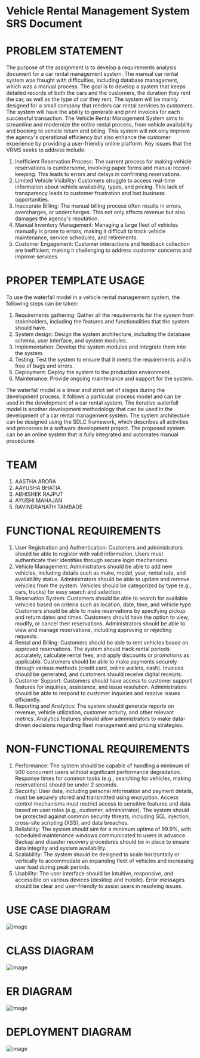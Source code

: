 # Vehicle Rental Management System SRS Document

# PROBLEM STATEMENT
The purpose of the assignment is to develop a requirements analysis document for a car rental management system. The manual car rental system was fraught with difficulties, including database management, which was a manual process. The goal is to develop a system that keeps detailed records of both the cars and the customers, the duration they rent the car, as well as the type of car they rent. The system will be mainly designed for a small company that renders car rental services to customers. The system will have the ability to generate and print invoices for each successful transaction.
The Vehicle Rental Management System aims to streamline and modernize the entire rental process, from vehicle availability and booking to vehicle return and billing. This system will not only improve the agency's operational efficiency but also enhance the customer experience by providing a user-friendly online platform. Key issues that the VRMS seeks to address include:
1.	Inefficient Reservation Process:
The current process for making vehicle reservations is cumbersome, involving paper forms and manual record-keeping. This leads to errors and delays in confirming reservations.
3.	Limited Vehicle Visibility:
Customers struggle to access real-time information about vehicle availability, types, and pricing. This lack of transparency leads to customer frustration and lost business opportunities.
5.	Inaccurate Billing:
The manual billing process often results in errors, overcharges, or undercharges. This not only affects revenue but also damages the agency's reputation.
8.	Manual Inventory Management:
Managing a large fleet of vehicles manually is prone to errors, making it difficult to track vehicle maintenance, service schedules, and retirements.
10.	Customer Engagement:
Customer interactions and feedback collection are inefficient, making it challenging to address customer concerns and improve services.

# PROPER TEMPLATE USAGE
To use the waterfall model in a vehicle rental management system, the following steps can be taken:
1. Requirements gathering: Gather all the requirements for the system from stakeholders, including the features and functionalities that the system should have.
2. System design: Design the system architecture, including the database schema, user interface, and system modules.
3. Implementation: Develop the system modules and integrate them into the system.
4. Testing: Test the system to ensure that it meets the requirements and is free of bugs and errors.
5. Deployment: Deploy the system to the production environment.
6. Maintenance: Provide ongoing maintenance and support for the system.

The waterfall model is a linear and strict set of stages during the development process. It follows a particular process model and can be used in the development of a car rental system. The iterative waterfall model is another development methodology that can be used in the development of a car rental management system. The system architecture can be designed using the SDLC framework, which describes all activities and processes in a software development project. The proposed system can be an online system that is fully integrated and automates manual procedures

# TEAM
1. AASTHA ARORA
2. AAYUSHA BHATIA
3. ABHISHEK RAJPUT
4. AYUSHI MAHAJAN
5. RAVINDRANATH TAMBADE

# FUNCTIONAL REQUIREMENTS
1.	User Registration and Authentication:
	Customers and administrators should be able to register with valid information.
	Users must authenticate their identities through secure login mechanisms.
2.	Vehicle Management:
	Administrators should be able to add new vehicles, including details such as make, model, year, rental rate, and availability status.
	Administrators should be able to update and remove vehicles from the system.
	Vehicles should be categorized by type (e.g., cars, trucks) for easy search and selection.
3.	Reservation System:
	Customers should be able to search for available vehicles based on criteria such as location, date, time, and vehicle type.
	Customers should be able to make reservations by specifying pickup and return dates and times.
	Customers should have the option to view, modify, or cancel their reservations.
	Administrators should be able to view and manage reservations, including approving or rejecting requests.
4.	Rental and Billing:
	Customers should be able to rent vehicles based on approved reservations.
	The system should track rental periods accurately, calculate rental fees, and apply discounts or promotions as applicable.
	Customers should be able to make payments securely through various methods (credit card, online wallets, cash).
	Invoices should be generated, and customers should receive digital receipts.
5.	Customer Support:
	Customers should have access to customer support features for inquiries, assistance, and issue resolution.
	Administrators should be able to respond to customer inquiries and resolve issues efficiently.
6.	Reporting and Analytics:
	The system should generate reports on revenue, vehicle utilization, customer activity, and other relevant metrics.
	Analytics features should allow administrators to make data-driven decisions regarding fleet management and pricing strategies.

# NON-FUNCTIONAL REQUIREMENTS
1.	Performance:
	The system should be capable of handling a minimum of 500 concurrent users without significant performance degradation.
	Response times for common tasks (e.g., searching for vehicles, making reservations) should be under 2 seconds.
2.	Security:
	User data, including personal information and payment details, must be securely stored and transmitted using encryption.
	Access control mechanisms must restrict access to sensitive features and data based on user roles (e.g., customer, administrator).
	The system should be protected against common security threats, including SQL injection, cross-site scripting (XSS), and data breaches.
3.	Reliability:
	The system should aim for a minimum uptime of 99.9%, with scheduled maintenance windows communicated to users in advance.
	Backup and disaster recovery procedures should be in place to ensure data integrity and system availability.
4.	Scalability:
	The system should be designed to scale horizontally or vertically to accommodate an expanding fleet of vehicles and increasing user load during peak periods.
5.	Usability:
	The user interface should be intuitive, responsive, and accessible on various devices (desktop and mobile).
	Error messages should be clear and user-friendly to assist users in resolving issues.

# USE CASE DIAGRAM
![image](https://github.com/aayushabhatia/Vehicle-Rental-Management-System-SRS-Document/assets/112889465/0b37b94f-2c7d-445a-858e-6e10f65a1255)

# CLASS DIAGRAM
![image](https://github.com/aayushabhatia/Vehicle-Rental-Management-System-SRS-Document/assets/112889465/544733b2-dfcd-42e2-a143-c1a032fc6f7c)

# ER DIAGRAM
![image](https://github.com/aayushabhatia/Vehicle-Rental-Management-System-SRS-Document/assets/112889465/33146a16-596b-48e5-ba8a-a7905b1fb937)

# DEPLOYMENT DIAGRAM
![image](https://github.com/aayushabhatia/Vehicle-Rental-Management-System-SRS-Document/assets/112889465/805f950f-d601-436c-bb63-10661cd65841)




